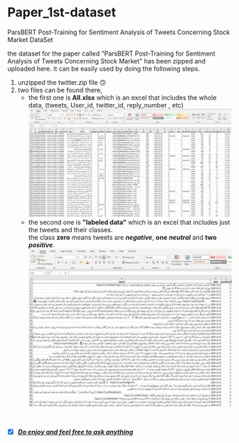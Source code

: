 # Paper_1st-dataset
ParsBERT Post-Training for Sentiment Analysis of Tweets Concerning Stock Market DataSet

the dataset for the paper called "ParsBERT Post-Training for Sentiment Analysis of Tweets Concerning Stock Market" has been zipped and uploaded here. it can be easily used by doing the following steps.

1. unzipped the twitter.zip file :upside_down_face:
2. two files can be found there,
      - the first one is **All.xlsx** which is an excel that includes the whole data, (tweets, User_id, twitter_id, reply_number , etc)<br/>
![alt text](https://github.com/iamjalipo/Paper_1st-dataset/blob/main/img/first.jpg)
      - the second one is **"labeled data"** which is an excel that includes just the tweets and their classes.<br/>
      the class **zero** means tweets are ***negative***, **one** ***neutral*** and **two** ***positive***.
![alt text](https://github.com/iamjalipo/Paper_1st-dataset/blob/main/img/second.jpg)

<br/> 

- [x] <a href="mailto:jalalpouromid@gmail.com">***Do enjoy and feel free to ask anything***</a>
